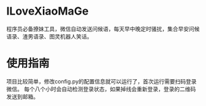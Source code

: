 # ILoveXiaoMaGe
程序员必备撩妹工具，微信自动发送问候语，每天早中晚定时骚扰，集合早安问候语录、渣男语录、图灵机器人笑话。
# 使用指南
项目比较简单，修改config.py的配置信息就可以运行了，首次运行需要扫码登录微信。
每个八个小时会自动检测登录状态，如果掉线会重新登录，登录的二维码发送到邮箱。

